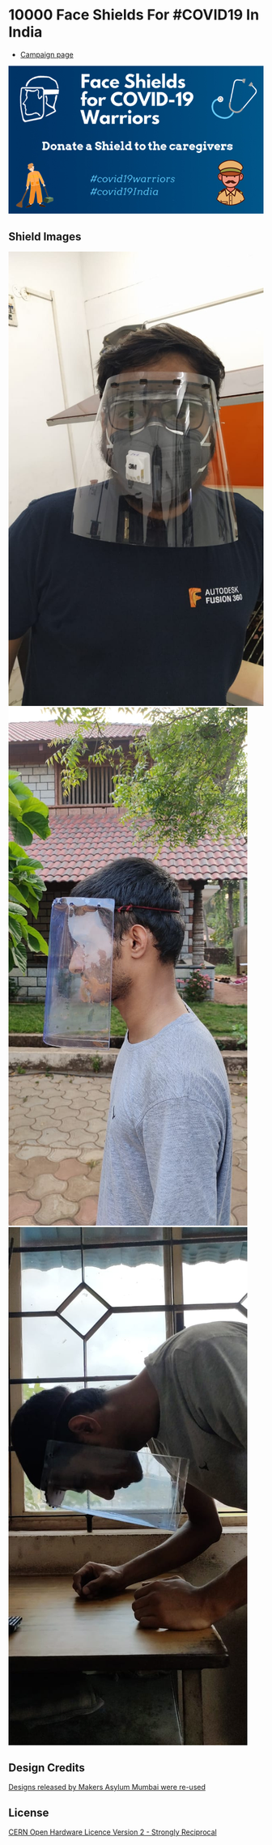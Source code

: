 # 10000 Face Shields For #COVID19 In India
* [Campaign page](https://www.ketto.org/donate-face-shields-to-covid-19-warriors-in-india?payment=form)

![Fundraiser](/ketto_fundraiser/COVID19_FaceShield_FundRaiser.jpg)


## Shield Images
![Face Shield](/images/FaceShield_Nagpur.jpg)
![Face Shield](/images/FaceShield_Mangalore_1.jpg)
![Face Shield](/images/FaceShield_Mangalore_2.jpg)


## Design Credits
[Designs released by Makers Asylum Mumbai were re-used](https://github.com/MakersAsylumIndia/Covid-19)


License
-------
[CERN Open Hardware Licence Version 2 - Strongly Reciprocal]

[CERN Open Hardware Licence Version 2 - Strongly Reciprocal]:https://www.ohwr.org/project/cernohl/wikis/uploads/002d0b7d5066e6b3829168730237bddb/cern_ohl_s_v2.txt

[CERN OHL S v2 FAQ]: https://ohwr.org/project/cernohl/wikis/faq
